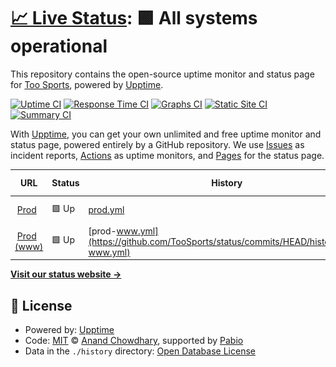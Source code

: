 # [📈 Live Status](https://TooSports.github.io/status): <!--live status--> **🟩 All systems operational**

This repository contains the open-source uptime monitor and status page for [Too Sports](https://toosports.fr), powered by [Upptime](https://github.com/upptime/upptime).

[![Uptime CI](https://github.com/TooSports/status/workflows/Uptime%20CI/badge.svg)](https://github.com/TooSports/status/actions?query=workflow%3A%22Uptime+CI%22)
[![Response Time CI](https://github.com/TooSports/status/workflows/Response%20Time%20CI/badge.svg)](https://github.com/TooSports/status/actions?query=workflow%3A%22Response+Time+CI%22)
[![Graphs CI](https://github.com/TooSports/status/workflows/Graphs%20CI/badge.svg)](https://github.com/TooSports/status/actions?query=workflow%3A%22Graphs+CI%22)
[![Static Site CI](https://github.com/TooSports/status/workflows/Static%20Site%20CI/badge.svg)](https://github.com/TooSports/status/actions?query=workflow%3A%22Static+Site+CI%22)
[![Summary CI](https://github.com/TooSports/status/workflows/Summary%20CI/badge.svg)](https://github.com/TooSports/status/actions?query=workflow%3A%22Summary+CI%22)

With [Upptime](https://upptime.js.org), you can get your own unlimited and free uptime monitor and status page, powered entirely by a GitHub repository. We use [Issues](https://github.com/TooSports/status/issues) as incident reports, [Actions](https://github.com/TooSports/status/actions) as uptime monitors, and [Pages](https://TooSports.github.io/status) for the status page.

<!--start: status pages-->
<!-- This summary is generated by Upptime (https://github.com/upptime/upptime) -->
<!-- Do not edit this manually, your changes will be overwritten -->
<!-- prettier-ignore -->
| URL | Status | History | Response Time | Uptime |
| --- | ------ | ------- | ------------- | ------ |
| <img alt="" src="https://icons.duckduckgo.com/ip3/null.ico" height="13"> [Prod](toosports.fr) | 🟩 Up | [prod.yml](https://github.com/TooSports/status/commits/HEAD/history/prod.yml) | <details><summary><img alt="Response time graph" src="./graphs/prod/response-time-week.png" height="20"> 578ms</summary><br><a href="https://TooSports.github.io/status/history/prod"><img alt="Response time 549" src="https://img.shields.io/endpoint?url=https%3A%2F%2Fraw.githubusercontent.com%2FTooSports%2Fstatus%2FHEAD%2Fapi%2Fprod%2Fresponse-time.json"></a><br><a href="https://TooSports.github.io/status/history/prod"><img alt="24-hour response time 556" src="https://img.shields.io/endpoint?url=https%3A%2F%2Fraw.githubusercontent.com%2FTooSports%2Fstatus%2FHEAD%2Fapi%2Fprod%2Fresponse-time-day.json"></a><br><a href="https://TooSports.github.io/status/history/prod"><img alt="7-day response time 578" src="https://img.shields.io/endpoint?url=https%3A%2F%2Fraw.githubusercontent.com%2FTooSports%2Fstatus%2FHEAD%2Fapi%2Fprod%2Fresponse-time-week.json"></a><br><a href="https://TooSports.github.io/status/history/prod"><img alt="30-day response time 549" src="https://img.shields.io/endpoint?url=https%3A%2F%2Fraw.githubusercontent.com%2FTooSports%2Fstatus%2FHEAD%2Fapi%2Fprod%2Fresponse-time-month.json"></a><br><a href="https://TooSports.github.io/status/history/prod"><img alt="1-year response time 549" src="https://img.shields.io/endpoint?url=https%3A%2F%2Fraw.githubusercontent.com%2FTooSports%2Fstatus%2FHEAD%2Fapi%2Fprod%2Fresponse-time-year.json"></a></details> | <details><summary><a href="https://TooSports.github.io/status/history/prod">99.31%</a></summary><a href="https://TooSports.github.io/status/history/prod"><img alt="All-time uptime 99.73%" src="https://img.shields.io/endpoint?url=https%3A%2F%2Fraw.githubusercontent.com%2FTooSports%2Fstatus%2FHEAD%2Fapi%2Fprod%2Fuptime.json"></a><br><a href="https://TooSports.github.io/status/history/prod"><img alt="24-hour uptime 95.15%" src="https://img.shields.io/endpoint?url=https%3A%2F%2Fraw.githubusercontent.com%2FTooSports%2Fstatus%2FHEAD%2Fapi%2Fprod%2Fuptime-day.json"></a><br><a href="https://TooSports.github.io/status/history/prod"><img alt="7-day uptime 99.31%" src="https://img.shields.io/endpoint?url=https%3A%2F%2Fraw.githubusercontent.com%2FTooSports%2Fstatus%2FHEAD%2Fapi%2Fprod%2Fuptime-week.json"></a><br><a href="https://TooSports.github.io/status/history/prod"><img alt="30-day uptime 99.73%" src="https://img.shields.io/endpoint?url=https%3A%2F%2Fraw.githubusercontent.com%2FTooSports%2Fstatus%2FHEAD%2Fapi%2Fprod%2Fuptime-month.json"></a><br><a href="https://TooSports.github.io/status/history/prod"><img alt="1-year uptime 99.73%" src="https://img.shields.io/endpoint?url=https%3A%2F%2Fraw.githubusercontent.com%2FTooSports%2Fstatus%2FHEAD%2Fapi%2Fprod%2Fuptime-year.json"></a></details>
| <img alt="" src="https://icons.duckduckgo.com/ip3/null.ico" height="13"> [Prod (www)](www.toosports.fr) | 🟩 Up | [prod-www.yml](https://github.com/TooSports/status/commits/HEAD/history/prod-www.yml) | <details><summary><img alt="Response time graph" src="./graphs/prod-www/response-time-week.png" height="20"> 1649ms</summary><br><a href="https://TooSports.github.io/status/history/prod-www"><img alt="Response time 905" src="https://img.shields.io/endpoint?url=https%3A%2F%2Fraw.githubusercontent.com%2FTooSports%2Fstatus%2FHEAD%2Fapi%2Fprod-www%2Fresponse-time.json"></a><br><a href="https://TooSports.github.io/status/history/prod-www"><img alt="24-hour response time 4172" src="https://img.shields.io/endpoint?url=https%3A%2F%2Fraw.githubusercontent.com%2FTooSports%2Fstatus%2FHEAD%2Fapi%2Fprod-www%2Fresponse-time-day.json"></a><br><a href="https://TooSports.github.io/status/history/prod-www"><img alt="7-day response time 1649" src="https://img.shields.io/endpoint?url=https%3A%2F%2Fraw.githubusercontent.com%2FTooSports%2Fstatus%2FHEAD%2Fapi%2Fprod-www%2Fresponse-time-week.json"></a><br><a href="https://TooSports.github.io/status/history/prod-www"><img alt="30-day response time 905" src="https://img.shields.io/endpoint?url=https%3A%2F%2Fraw.githubusercontent.com%2FTooSports%2Fstatus%2FHEAD%2Fapi%2Fprod-www%2Fresponse-time-month.json"></a><br><a href="https://TooSports.github.io/status/history/prod-www"><img alt="1-year response time 905" src="https://img.shields.io/endpoint?url=https%3A%2F%2Fraw.githubusercontent.com%2FTooSports%2Fstatus%2FHEAD%2Fapi%2Fprod-www%2Fresponse-time-year.json"></a></details> | <details><summary><a href="https://TooSports.github.io/status/history/prod-www">99.31%</a></summary><a href="https://TooSports.github.io/status/history/prod-www"><img alt="All-time uptime 99.73%" src="https://img.shields.io/endpoint?url=https%3A%2F%2Fraw.githubusercontent.com%2FTooSports%2Fstatus%2FHEAD%2Fapi%2Fprod-www%2Fuptime.json"></a><br><a href="https://TooSports.github.io/status/history/prod-www"><img alt="24-hour uptime 95.14%" src="https://img.shields.io/endpoint?url=https%3A%2F%2Fraw.githubusercontent.com%2FTooSports%2Fstatus%2FHEAD%2Fapi%2Fprod-www%2Fuptime-day.json"></a><br><a href="https://TooSports.github.io/status/history/prod-www"><img alt="7-day uptime 99.31%" src="https://img.shields.io/endpoint?url=https%3A%2F%2Fraw.githubusercontent.com%2FTooSports%2Fstatus%2FHEAD%2Fapi%2Fprod-www%2Fuptime-week.json"></a><br><a href="https://TooSports.github.io/status/history/prod-www"><img alt="30-day uptime 99.73%" src="https://img.shields.io/endpoint?url=https%3A%2F%2Fraw.githubusercontent.com%2FTooSports%2Fstatus%2FHEAD%2Fapi%2Fprod-www%2Fuptime-month.json"></a><br><a href="https://TooSports.github.io/status/history/prod-www"><img alt="1-year uptime 99.73%" src="https://img.shields.io/endpoint?url=https%3A%2F%2Fraw.githubusercontent.com%2FTooSports%2Fstatus%2FHEAD%2Fapi%2Fprod-www%2Fuptime-year.json"></a></details>

<!--end: status pages-->

[**Visit our status website →**](https://TooSports.github.io/status)

## 📄 License

- Powered by: [Upptime](https://github.com/upptime/upptime)
- Code: [MIT](./LICENSE) © [Anand Chowdhary](https://anandchowdhary.com), supported by [Pabio](https://pabio.com)
- Data in the `./history` directory: [Open Database License](https://opendatacommons.org/licenses/odbl/1-0/)
